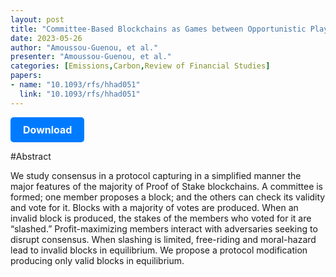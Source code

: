 ```yaml
---
layout: post
title: "Committee-Based Blockchains as Games between Opportunistic Players and Adversaries"
date: 2023-05-26
author: "Amoussou-Guenou, et al."
presenter: "Amoussou-Guenou, et al."
categories: [Emissions,Carbon,Review of Financial Studies]
papers:
- name: "10.1093/rfs/hhad051"
  link: "10.1093/rfs/hhad051"
---
```


<p>
  <a href='https://academic.oup.com/rfs/advance-article-abstract/doi/10.1093/rfs/hhad051/7199608' class='button'>
    Download
  </a>
</p>

<style>
  .button {
    display: inline-block;
    padding: 10px 20px;
    background-color: #007bff;
    color: #fff;
    text-decoration: none;
    border-radius: 5px;
    font-size: 16px;
    font-weight: bold;
  }
</style>

#Abstract
<p>We study consensus in a protocol capturing in a simplified manner the major features of the majority of Proof of Stake blockchains. A committee is formed; one member proposes a block; and the others can check its validity and vote for it. Blocks with a majority of votes are produced. When an invalid block is produced, the stakes of the members who voted for it are “slashed.” Profit-maximizing members interact with adversaries seeking to disrupt consensus. When slashing is limited, free-riding and moral-hazard lead to invalid blocks in equilibrium. We propose a protocol modification producing only valid blocks in equilibrium.</p>
